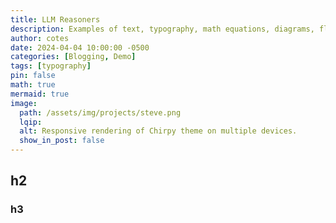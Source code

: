 ```yaml
---
title: LLM Reasoners
description: Examples of text, typography, math equations, diagrams, flowcharts, pictures, videos, and more.
author: cotes
date: 2024-04-04 10:00:00 -0500
categories: [Blogging, Demo]
tags: [typography]
pin: false
math: true
mermaid: true
image:
  path: /assets/img/projects/steve.png
  lqip: 
  alt: Responsive rendering of Chirpy theme on multiple devices.
  show_in_post: false
---
```


## h2

### h3
